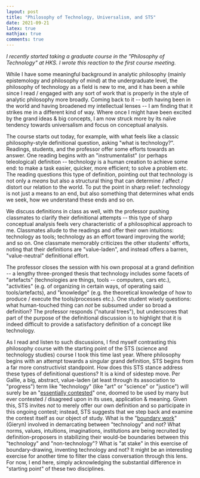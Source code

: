 ```yaml
---
layout: post 
title: "Philosophy of Technology, Universalism, and STS" 
date: 2021-09-21
latex: true 
mathjax: true
comments: true
---
```


*I recently started taking a graduate course in the "Philosophy of Technology" at HKS. I wrote this reaction to the first course meeting.* 

While I have some meaningful background in analytic philosophy (mainly epistemology and philosophy of mind) at the undergraduate level, the philosophy of technology as a field is new to me, and it has been a while since I read / engaged with any sort of work that is properly in the style of analytic philosophy more broadly. Coming back to it -- both having been in the world and having broadened my intellectual lenses -- I am finding that it strikes me in a different kind of way. Where once I might have been excited by the grand ideas & big concepts, I am now struck more by its naïve tendency towards universalism and focus on conceptual analysis. 

The course starts out today, for example, with what feels like a classic philosophy-style definitional question, asking "what is technology?". Readings, students, and the professor offer some efforts towards an answer. One reading begins with an "instrumentalist" (or perhaps teleological) definition -- technology is a human creation to achieve some end: to make a task easier, quicker, more efficient; to solve a problem etc. The reading questions this type of definition, pointing out that technology is not only a *means* but also a structural thing that can determine / affect / distort our relation to the world. To put the point in sharp relief: technology is not just a means to an end, but also something that determines what ends we seek, how we understand these ends and so on. 

We discuss definitions in class as well, with the professor pushing classmates to clarify their definitional attempts -- this type of sharp conceptual analysis feels very characteristic of a philosophical approach to me. Classmates allude to the readings and offer their own intuitions: technology as tools; technology as an effort toward improving the world; and so on. One classmate memorably criticizes the other students' efforts, noting that their definitions are "value-laden", and instead offers a barren, "value-neutral" definitional effort. 

The professor closes the session with his own proposal at a grand definition -- a lengthy three-pronged thesis that technology includes some facets of "artefacts" (technologies are things, tools -- computers, cars etc.), "activities" (e.g. of organizing in certain ways, of operating said tools/artefacts), and "knowledge" (e.g. the theoretical knowledge of how to produce / execute  the tools/processes etc.). One student wisely questions: what human-touched thing can *not* be subsumed under so broad a definition? The professor responds ("natural trees"), but underscores that part of the purpose of the definitional discussion is to highlight that it is indeed difficult to provide a satisfactory definition of a concept like technology. 

As I read and listen to such discussions, I find myself contrasting this philosophy course with the starting point of the STS (science and technology studies) course I took this time last year. Where philosophy begins with an attempt towards a singular grand definition, STS begins from a far more constructivist standpoint. How does this STS stance address these types of definitional questions? It is a kind of sidestep move. Per Gallie, a big, abstract, value-laden (at least through its association to "progress") term like "technology" (like "art" or "science" or "justice") will surely be an "[essentially contested](https://en.wikipedia.org/wiki/Essentially_contested_concept)" one, doomed to be used by many but ever contested / disagreed upon in its uses, application & meaning. Given this, STS invites *not* to merely offer our own definition and so participate in this ongoing contest; instead, STS suggests that we step back and examine the contest itself as our object of study. What is the "[boundary work](https://en.wikipedia.org/wiki/Boundary-work)" (Gieryn) involved in demarcating between "technology" and not? What norms, values, intuitions, imaginations, institutions are being recruited by definition-proposers in stabilizing their would-be boundaries between this "technology" and "non-technology"? What is "at stake" in this exercise of boundary-drawing, inventing technology and not? It might be an interesting exercise for another time to filter the class conversation through this lens. For now, I end here, simply acknowledging the substantial difference in "starting point" of these two disciplines.